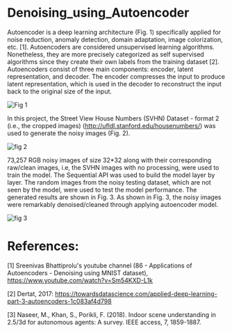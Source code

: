 # Denoising_using_Autoencoder 
Autoencoder is a deep learning architecture (Fig. 1) specifically applied for noise reduction, anomaly detection, domain adaptation, image colorization, etc. [1]. Autoencoders are considered unsupervised learning algorithms. Nonetheless, they are more precisely categorized as self supervised algorithms since they create their own labels from the training dataset [2]. Autoencoders consist of three main components: encoder, latent representation, and decoder. The encoder compresses the input to produce latent representation, which is used in the decoder to reconstruct the input back to the original size of the input. 

![Fig  1](https://user-images.githubusercontent.com/54812742/136612646-44666780-5ab5-4b35-be2c-bd40b56531ee.PNG)

In this project, the Street View House Numbers (SVHN) Dataset - format 2 (i.e., the cropped images) (http://ufldl.stanford.edu/housenumbers/) was used to generate the noisy images (Fig. 2). 

![fig  2](https://user-images.githubusercontent.com/54812742/136611358-62b788a0-ad27-412a-a651-879e76a536aa.PNG)

73,257 RGB noisy images of size 32*32 along with their corresponding raw/clean images, i.e, the SVHN images with no processing, were used to train the model. The Sequential API was used to build the model layer by layer. The random images from the noisy testing dataset, which are not seen by the model, were used to test the model performance. The generated results are shown in Fig. 3. As shown in Fig. 3, the noisy images were remarkably denoised/cleaned through applying autoencoder model.   

![fig  3](https://user-images.githubusercontent.com/54812742/136611938-83f9aa00-7598-4567-8170-c9558793df92.PNG)


# References:
[1] Sreenivas Bhattiprolu's youtube channel (86 - Applications of Autoencoders - Denoising using MNIST dataset), https://www.youtube.com/watch?v=Sm54KXD-L1k

[2] Dertat, 2017: https://towardsdatascience.com/applied-deep-learning-part-3-autoencoders-1c083af4d798

[3] Naseer, M., Khan, S., Porikli, F. (2018). Indoor scene understanding in 2.5/3d for autonomous agents: A survey. IEEE access, 7, 1859-1887.

